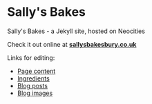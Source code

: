 # Sally's Bakes

Sally's Bakes - a Jekyll site, hosted on Neocities

Check it out online at **[sallysbakesbury.co.uk](https://www.sallysbakesbury.co.uk)**

Links for editing:

- [Page content](_pages)
- [Ingredients](_ingredients)
- [Blog posts](_posts)
- [Blog images](blog-images)
